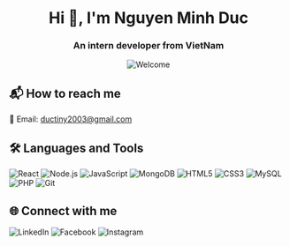 <div align="center">

# Hi 👋, I'm Nguyen Minh Duc

### An intern developer from VietNam

<img src="https://private-user-images.githubusercontent.com/114668947/325926127-8822dd05-c196-47ed-9e57-f84f08cd748b.gif?jwt=eyJhbGciOiJIUzI1NiIsInR5cCI6IkpXVCJ9.eyJpc3MiOiJnaXRodWIuY29tIiwiYXVkIjoicmF3LmdpdGh1YnVzZXJjb250ZW50LmNvbSIsImtleSI6ImtleTUiLCJleHAiOjE3NTA4NjI3NDEsIm5iZiI6MTc1MDg2MjQ0MSwicGF0aCI6Ii8xMTQ2Njg5NDcvMzI1OTI2MTI3LTg4MjJkZDA1LWMxOTYtNDdlZC05ZTU3LWY4NGYwOGNkNzQ4Yi5naWY_WC1BbXotQWxnb3JpdGhtPUFXUzQtSE1BQy1TSEEyNTYmWC1BbXotQ3JlZGVudGlhbD1BS0lBVkNPRFlMU0E1M1BRSzRaQSUyRjIwMjUwNjI1JTJGdXMtZWFzdC0xJTJGczMlMkZhd3M0X3JlcXVlc3QmWC1BbXotRGF0ZT0yMDI1MDYyNVQxNDQwNDFaJlgtQW16LUV4cGlyZXM9MzAwJlgtQW16LVNpZ25hdHVyZT05MzMyMmZmYWU4MzdhNzhiZDRkOTFmMmUyNTIzY2VkMjBkMGZmMThjODU2MjcwM2U5NjM4OThiYTdiMGU5YmI4JlgtQW16LVNpZ25lZEhlYWRlcnM9aG9zdCJ9.LkqAbnM9qCo7sx1rzndg7LogXwxcLHZzm_gV40dckPc" alt="Welcome" />

</div>


## 📬 How to reach me

📧 Email: [ductiny2003@gmail.com](mailto:ductiny2003@gmail.com)


## 🛠️ Languages and Tools

<p align="left">
  <img src="https://img.icons8.com/color/48/react-native.png" alt="React"/>
  <img src="https://img.icons8.com/color/48/000000/nodejs.png" alt="Node.js"/>
  <img src="https://img.icons8.com/color/48/000000/javascript--v1.png" alt="JavaScript"/>
 <img src="https://img.icons8.com/color/48/000000/mongodb.png" alt="MongoDB"/>
  <img src="https://img.icons8.com/color/48/000000/html-5--v1.png" alt="HTML5"/>
  <img src="https://img.icons8.com/color/48/000000/css3.png" alt="CSS3"/>
  <img src="https://img.icons8.com/color/48/000000/mysql-logo.png" alt="MySQL"/>
  <img src="https://img.icons8.com/officel/48/php-logo.png" alt="PHP"/>
  <img src="https://img.icons8.com/color/48/000000/git.png" alt="Git"/>
  
</p>


## 🌐 Connect with me
<p align="left">
    <img src="https://img.icons8.com/color/48/000000/linkedin.png" alt="LinkedIn"/>
    <img src="https://img.icons8.com/color/48/000000/facebook-new.png" alt="Facebook"/>
    <img src="https://img.icons8.com/color/48/000000/instagram-new.png" alt="Instagram"/>
</p>

